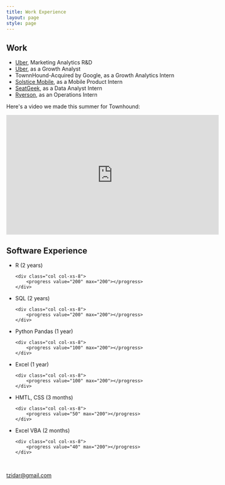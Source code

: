 ```yaml
---
title: Work Experience
layout: page
style: page
---
```




## Work
* [Uber](https://www.uber.com/), Marketing Analytics R&D 
* [Uber](https://www.uber.com/), as a Growth Analyst 
* TownnHound-Acquired by Google, as a Growth Analytics Intern
* [Solstice Mobile](http://www.solstice-mobile.com), as a Mobile Product Intern
* [SeatGeek](https://seatgeek.com/), as a Data Analyst Intern
* [Ryerson](http://www.ryerson.com/?__geo=635752838062540315&sc_lang=en), as an Operations Intern


<div class="row" id="video">
<p> Here's a video we made this summer for Townhound: </p>
<iframe width="560" height="315" src="https://www.youtube.com/embed/vshG6Yiaoiw" frameborder="0" allowfullscreen></iframe>
</div>

## Software Experience
<ul>

<div class="row">
	<div class="col col-xs-4">
		<li> R (2 years) </li>
	</div> 

	<div class="col col-xs-8">
		<progress value="200" max="200"></progress>
	</div>
</div>

<div class="row">
	<div class="col col-xs-4">
		<li> SQL (2 years) </li>
	</div> 

	<div class="col col-xs-8">
		<progress value="200" max="200"></progress>
	</div>
</div>

<div class="row">
	<div class="col col-xs-4">
		<li> Python Pandas (1 year) </li>
	</div> 

	<div class="col col-xs-8">
		<progress value="100" max="200"></progress>
	</div>
</div>



<div class="row">
	<div class="col col-xs-4">
		<li> Excel (1 year) </li>
	</div> 

	<div class="col col-xs-8">
		<progress value="100" max="200"></progress>
	</div>
</div>




<div class="row">
	<div class="col col-xs-4">
		<li> HMTL, CSS (3 months) </li>
	</div> 

	<div class="col col-xs-8">
		<progress value="50" max="200"></progress>
	</div>
</div>





<div class="row">
	<div class="col col-xs-4">
		<li> Excel VBA (2 months) </li>
	</div> 

	<div class="col col-xs-8">
		<progress value="40" max="200"></progress>
	</div>
</div>

</ul>

<br>
<div class="row">
	<div class="col col-xs-4"></div>
	<div class="col col-xs-4 text-center">
		<i class="fa fa-envelope-o fa-3x"></i>
		<p><a href="mailto:tzidar@gmail.com">tzidar@gmail.com</a></p>
	</div>
</div>
